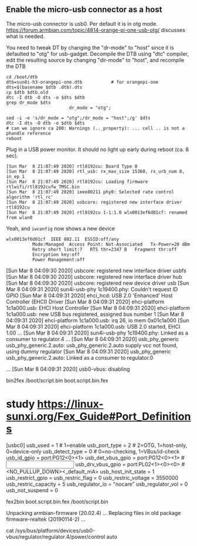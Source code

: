 ## Enable the micro-usb connector as a host

The micro-usb connector is usb0. Per default it is in otg mode.
https://forum.armbian.com/topic/4814-orange-pi-one-usb-otg/
discusses what is needed.

You need to tweak DT by changing the "dr-mode" to "host" since it is defaulted to "otg" for usb-gadget.
Decompile the DTB using "dtc" compiler, edit the resulting source by changing "dir-mode" to "host", 
and recompile the DTB
```
cd /boot/dtb
dtb=sun8i-h3-orangepi-one.dtb           # for orangepi-one
dts=$(basename $dtb .dtb).dts
cp $dtb $dtb.old
dtc -I dtb -O dts -o $dts $dtb
grep dr_mode $dts
                        dr_mode = "otg";

sed -i -e 's/dr_mode = "otg";/dr_mode = "host";/g' $dts
dtc -I dts -O dtb -o $dtb $dts
# can we ignore ca 200: Warnings (.._property): ... cell .. is not a phandle reference
reboot
```
Plug in a USB power monitor. It should no light up early during reboot (ca. 8 sec).

```
[Sun Mar  8 21:07:49 2020] rtl8192cu: Board Type 0
[Sun Mar  8 21:07:49 2020] rtl_usb: rx_max_size 15360, rx_urb_num 8, in_ep 1
[Sun Mar  8 21:07:49 2020] rtl8192cu: Loading firmware rtlwifi/rtl8192cufw_TMSC.bin
[Sun Mar  8 21:07:49 2020] ieee80211 phy0: Selected rate control algorithm 'rtl_rc'
[Sun Mar  8 21:07:49 2020] usbcore: registered new interface driver rtl8192cu
[Sun Mar  8 21:07:49 2020] rtl8192cu 1-1:1.0 wlx0013ef6d01cf: renamed from wlan0
```

Yeah, and `iwconfig` now shows a new device

```
wlx0013ef6d01cf  IEEE 802.11  ESSID:off/any  
          Mode:Managed  Access Point: Not-Associated   Tx-Power=20 dBm   
          Retry short limit:7   RTS thr=2347 B   Fragment thr:off
          Encryption key:off
          Power Management:off
```

[Sun Mar  8 04:09:30 2020] usbcore: registered new interface driver usbfs
[Sun Mar  8 04:09:30 2020] usbcore: registered new interface driver hub
[Sun Mar  8 04:09:30 2020] usbcore: registered new device driver usb
[Sun Mar  8 04:09:31 2020] sun4i-usb-phy 1c19400.phy: Couldn't request ID GPIO
[Sun Mar  8 04:09:31 2020] ehci_hcd: USB 2.0 'Enhanced' Host Controller (EHCI) Driver
[Sun Mar  8 04:09:31 2020] ehci-platform 1c1a000.usb: EHCI Host Controller
[Sun Mar  8 04:09:31 2020] ehci-platform 1c1a000.usb: new USB bus registered, assigned bus number 1
[Sun Mar  8 04:09:31 2020] ehci-platform 1c1a000.usb: irq 26, io mem 0x01c1a000
[Sun Mar  8 04:09:31 2020] ehci-platform 1c1a000.usb: USB 2.0 started, EHCI 1.00
...
[Sun Mar  8 04:09:31 2020] sun4i-usb-phy 1c19400.phy: Linked as a consumer to regulator.4
...
[Sun Mar  8 04:09:31 2020] usb_phy_generic usb_phy_generic.2.auto: usb_phy_generic.2.auto supply vcc not found, using dummy regulator
[Sun Mar  8 04:09:31 2020] usb_phy_generic usb_phy_generic.2.auto: Linked as a consumer to regulator.0

...
[Sun Mar  8 04:09:31 2020] usb0-vbus: disabling


bin2fex /boot/script.bin boot.script.bin.fex
# study https://linux-sunxi.org/Fex_Guide#Port_Definitions
[usbc0]
usb_used = 1						# 1=enable
usb_port_type = 2					# 2=OTG, 1=host-only, 0=device-only
usb_detect_type = 0					# 0=no-checking, 1=VBus/id-check
usb_id_gpio = port:PG12<0><1><default><default>	
usb_det_vbus_gpio = port:PG12<0><1><default><default>	# <INPUT>
usb_drv_vbus_gpio = port:PL02<1><0><default><0>		# <OUTPUT><NO_PULLUP_DOWN><_default_mA><LOW>
usb_host_init_state = 1
usb_restrict_gpio =
usb_restric_flag = 0
usb_restric_voltage = 3550000
usb_restric_capacity = 5
usb_regulator_io = "nocare"
usb_regulator_vol = 0
usb_not_suspend = 0

fex2bin boot.script.bin.fex /boot/script.bin

Unpacking armbian-firmware (20.02.4) ...
Replacing files in old package firmware-realtek (20190114-2) ...

cat /sys/bus/platform/devices/usb0-vbus/regulator/regulator.4/power/control
 auto

